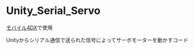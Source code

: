 # Unity_Serial_Servo
[モバイル4DX](https://ipsj.ixsq.nii.ac.jp/ej/?action=repository_action_common_download&item_id=219495&item_no=1&attribute_id=1&file_no=1)で使用

Unityからシリアル通信で送られた信号によってサーボモーターを動かすコード
